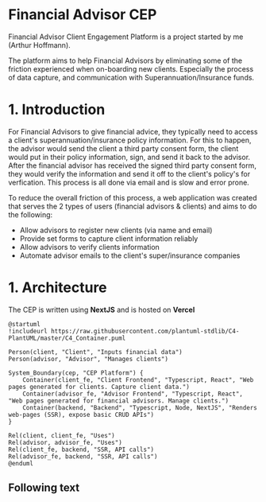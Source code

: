 # Financial Advisor CEP
Financial Advisor Client Engagement Platform is a project started by me (Arthur Hoffmann).

The platform aims to help Financial Advisors by eliminating some of the friction experienced when on-boarding new clients. Especially the process of data capture, and communication with Superannuation/Insurance funds. 


# 1. Introduction
For Financial Advisors to give financial advice, they typically need to access a client's superannuation/insurance policy information.
For this to happen, the advisor would send the client a third party consent form, the client would put in their policy information, sign, and send it back to the advisor.
After the financial advisor has received the signed third party consent form, they would verify the information and send it off to the client's policy's for verfication.
This process is all done via email and is slow and error prone.

To reduce the overall friction of this process, a web application was created that serves the 2 types of users (financial advisors & clients) and aims to do the following:

- Allow advisors to register new clients (via name and email)
- Provide set forms to capture client information reliably
- Allow advisors to verify clients information
- Automate advisor emails to the client's super/insurance companies

# 1. Architecture
The CEP is written using **NextJS** and is hosted on **Vercel** 

```puml
@startuml
!includeurl https://raw.githubusercontent.com/plantuml-stdlib/C4-PlantUML/master/C4_Container.puml

Person(client, "Client", "Inputs financial data")
Person(advisor, "Advisor", "Manages clients")

System_Boundary(cep, "CEP Platform") {
    Container(client_fe, "Client Frontend", "Typescript, React", "Web pages generated for clients. Capture client data.")
    Container(advisor_fe, "Advisor Frontend", "Typescript, React", "Web pages generated for financial advisors. Manage clients.")
    Container(backend, "Backend", "Typescript, Node, NextJS", "Renders web-pages (SSR), expose basic CRUD APIs")
}

Rel(client, client_fe, "Uses")
Rel(advisor, advisor_fe, "Uses")
Rel(client_fe, backend, "SSR, API calls")
Rel(advisor_fe, backend, "SSR, API calls")
@enduml
```

## Following text
